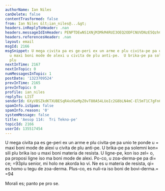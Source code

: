```yaml
---
authorName: Ian Niles
canDelete: false
contentTrasformed: false
from: Ian Niles &lt;ian_niles@...&gt;
headers.inReplyToHeader: .nan
headers.messageIdInHeader: PENPTDEwNS1XNjM3MkM4RUI3OEQ2ODFCNUVDNzE5QzhCQkMwQHBoeC5nYmw+
headers.referencesHeader: .nan
layout: email
msgId: 2166
msgSnippet: U mega civita pa es ge-peri ex un arme e plu civita-pe pa unio te ponde
  u maxi boni mode de alexi u civita de plu anti-pe.  U brika-pe pa solemni konsili
  plu
nextInTime: 2167
nextInTopic: 0
numMessagesInTopic: 1
postDate: '1323709524'
prevInTime: 2165
prevInTopic: 0
profile: ian_niles
replyTo: LIST
senderId: 6XyVBSZkdKTXUBESqR4xXGeMpZ0vT80A54LUoIc2G8bLN4mC-El5mT1C7gFn6OO03RC606MGJoLASwW0PoKUe9W1w_9qwZwM
spamInfo.isSpam: false
spamInfo.reason: '0'
systemMessage: false
title: 'Aesop 114:  Tri Tekno-pe'
topicId: 2166
userId: 135517454
---
```



U mega civita pa es ge-peri ex un arme e plu civita-pe pa unio te ponde u =
maxi boni mode de alexi u civita de plu anti-pe.  U brika-pe pa solemni kon=
sili plu brika iso u maxi boni materia de resista.  U ligne-pe, kon iso zel=
o, pa proposi ligne iso ma boni mode de alexi.  Po-co, u zoa-derma-pe pa di=
ce; =93plu senior, mi holo ne akorda ko vi.  Ne es u materia de resista, qi=
 es homo u tegu de zoa-derma.  Plus-co, es nuli-ra iso boni de  bovi-derma.=
=94

Morali es; panto pe pro se. 		 	   		  
